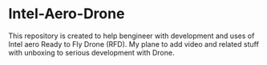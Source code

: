 # Intel-Aero-Drone
This repository is created to help bengineer with development and uses of Intel aero Ready to Fly Drone (RFD). My plane to add video and related stuff with unboxing to serious development with Drone.  
